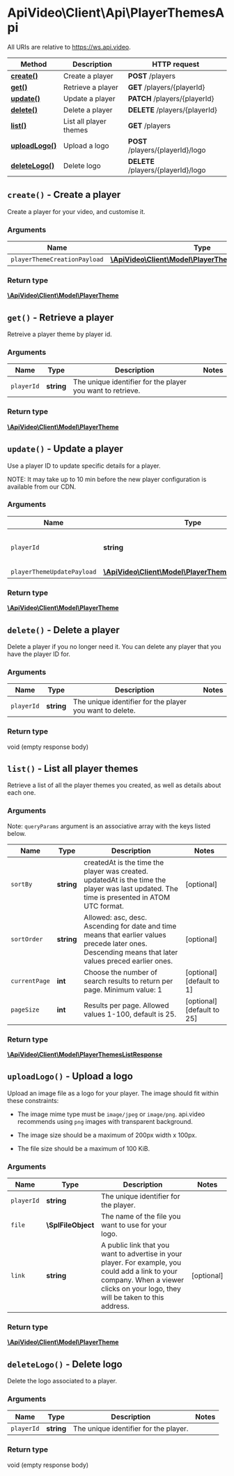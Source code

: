 # ApiVideo\Client\Api\PlayerThemesApi

All URIs are relative to https://ws.api.video.

Method | Description | HTTP request
------------- | ------------- | -------------
[**create()**](PlayerThemesApi.md#create) | Create a player | **POST** /players
[**get()**](PlayerThemesApi.md#get) | Retrieve a player | **GET** /players/{playerId}
[**update()**](PlayerThemesApi.md#update) | Update a player | **PATCH** /players/{playerId}
[**delete()**](PlayerThemesApi.md#delete) | Delete a player | **DELETE** /players/{playerId}
[**list()**](PlayerThemesApi.md#list) | List all player themes | **GET** /players
[**uploadLogo()**](PlayerThemesApi.md#uploadLogo) | Upload a logo | **POST** /players/{playerId}/logo
[**deleteLogo()**](PlayerThemesApi.md#deleteLogo) | Delete logo | **DELETE** /players/{playerId}/logo


## **`create()` - Create a player**



Create a player for your video, and customise it.

### Arguments



Name | Type | Description | Notes
------------- | ------------- | ------------- | -------------
 `playerThemeCreationPayload` | [**\ApiVideo\Client\Model\PlayerThemeCreationPayload**](../Model/PlayerThemeCreationPayload.md)|  |




### Return type

[**\ApiVideo\Client\Model\PlayerTheme**](../Model/PlayerTheme.md)





## **`get()` - Retrieve a player**



Retreive a player theme by player id.

### Arguments



Name | Type | Description | Notes
------------- | ------------- | ------------- | -------------
 `playerId` | **string**| The unique identifier for the player you want to retrieve. |




### Return type

[**\ApiVideo\Client\Model\PlayerTheme**](../Model/PlayerTheme.md)





## **`update()` - Update a player**



Use a player ID to update specific details for a player. 

NOTE: It may take up to 10 min before the new player configuration is available from our CDN.

### Arguments



Name | Type | Description | Notes
------------- | ------------- | ------------- | -------------
 `playerId` | **string**| The unique identifier for the player. |
 `playerThemeUpdatePayload` | [**\ApiVideo\Client\Model\PlayerThemeUpdatePayload**](../Model/PlayerThemeUpdatePayload.md)|  |




### Return type

[**\ApiVideo\Client\Model\PlayerTheme**](../Model/PlayerTheme.md)





## **`delete()` - Delete a player**



Delete a player if you no longer need it. You can delete any player that you have the player ID for.

### Arguments



Name | Type | Description | Notes
------------- | ------------- | ------------- | -------------
 `playerId` | **string**| The unique identifier for the player you want to delete. |




### Return type

void (empty response body)





## **`list()` - List all player themes**



Retrieve a list of all the player themes you created, as well as details about each one.

### Arguments





Note: `queryParams` argument is an associative array with the keys listed below.

Name | Type | Description | Notes
------------- | ------------- | ------------- | ------------- 
 `sortBy` | **string**| createdAt is the time the player was created. updatedAt is the time the player was last updated. The time is presented in ATOM UTC format. | [optional]
 `sortOrder` | **string**| Allowed: asc, desc. Ascending for date and time means that earlier values precede later ones. Descending means that later values preced earlier ones. | [optional]
 `currentPage` | **int**| Choose the number of search results to return per page. Minimum value: 1 | [optional] [default to 1]
 `pageSize` | **int**| Results per page. Allowed values 1-100, default is 25. | [optional] [default to 25]






### Return type

[**\ApiVideo\Client\Model\PlayerThemesListResponse**](../Model/PlayerThemesListResponse.md)





## **`uploadLogo()` - Upload a logo**



Upload an image file as a logo for your player. The image should fit within these constraints:

- The image mime type must be `image/jpeg` or `image/png`. api.video recommends using `png` images with transparent background.

- The image size should be a maximum of 200px width x 100px.

- The file size should be a maximum of 100 KiB.



### Arguments



Name | Type | Description | Notes
------------- | ------------- | ------------- | -------------
 `playerId` | **string**| The unique identifier for the player. |
 `file` | **\SplFileObject**| The name of the file you want to use for your logo. |
 `link` | **string**| A public link that you want to advertise in your player. For example, you could add a link to your company. When a viewer clicks on your logo, they will be taken to this address. | [optional]




### Return type

[**\ApiVideo\Client\Model\PlayerTheme**](../Model/PlayerTheme.md)





## **`deleteLogo()` - Delete logo**



Delete the logo associated to a player.

### Arguments



Name | Type | Description | Notes
------------- | ------------- | ------------- | -------------
 `playerId` | **string**| The unique identifier for the player. |




### Return type

void (empty response body)





